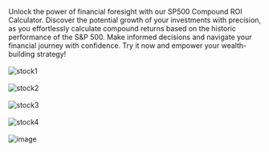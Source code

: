 Unlock the power of financial foresight with our SP500 Compound ROI Calculator. Discover the potential growth of your investments with precision, as you effortlessly calculate compound returns based on the historic performance of the S&P 500. Make informed decisions and navigate your financial journey with confidence. Try it now and empower your wealth-building strategy! <br><br>
![stock1](https://github.com/waszkiewiczja/sp500/assets/80920123/6f34643d-e947-4656-96cd-725ce38e23c6) <br><br>
![stock2](https://github.com/waszkiewiczja/sp500/assets/80920123/df1eb12a-95ae-4acc-8333-1f17e135ca1d) <br><br>
![stock3](https://github.com/waszkiewiczja/sp500/assets/80920123/486c0c3e-ef43-4a73-9fae-f3416d67df17) <br><br>
![stock4](https://github.com/waszkiewiczja/sp500/assets/80920123/f189c073-bd85-495a-8a24-c166b6f5c5c9) <br><br>
![image](https://github.com/waszkiewiczja/sp500/assets/80920123/31f1ea3c-dc71-42f2-9fc3-8dc7af64b6fe)

